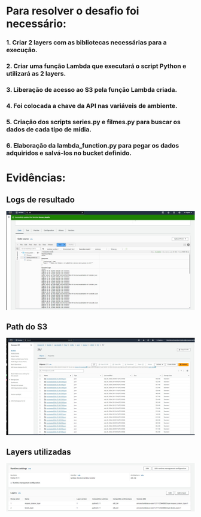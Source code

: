 # Para resolver o desafio foi necessário:
### 1. Criar 2 layers com as bibliotecas necessárias para a execução.
### 2. Criar uma função Lambda que executará o script Python e utilizará as 2 layers.
### 3. Liberação de acesso ao S3 pela função Lambda criada.
### 4. Foi colocada a chave da API nas variáveis de ambiente.
### 5. Criação dos scripts series.py e filmes.py para buscar os dados de cada tipo de mídia.
### 6. Elaboração da lambda_function.py para pegar os dados adquiridos e salvá-los no bucket definido.

# Evidências:

## Logs de resultado
![Logs](https://github.com/EA-Igor/Programa-de-Bolsas-Compass-Data-Analytics---AWS/blob/main/Sprint%207/Evidencias/Desafio/Logs-Resultado.jpeg)
## Path do S3
![Path](https://github.com/EA-Igor/Programa-de-Bolsas-Compass-Data-Analytics---AWS/blob/main/Sprint%207/Evidencias/Desafio/S3-Path.jpeg)
## Layers utilizadas
![Layers](https://github.com/EA-Igor/Programa-de-Bolsas-Compass-Data-Analytics---AWS/blob/main/Sprint%207/Evidencias/Desafio/Layers.jpeg)
